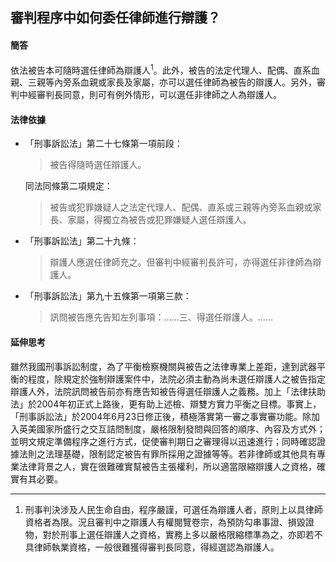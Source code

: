 ## 審判程序中如何委任律師進行辯護？

#### 簡答

依法被告本可隨時選任律師為辯護人<sup>1</sup>。此外，被告的法定代理人、配偶、直系血親、三親等內旁系血親或家長及家屬，亦可以選任律師為被告的辯護人。另外，審判中經審判長同意，則可有例外情形，可以選任非律師之人為辯護人。

#### 法律依據

* 「刑事訴訟法」第二十七條第一項前段：

   > 被告得隨時選任辯護人。

   同法同條第二項規定：

   > 被告或犯罪嫌疑人之法定代理人、配偶、直系或三親等內旁系血親或家長、家屬，得獨立為被告或犯罪嫌疑人選任辯護人。

* 「刑事訴訟法」第二十九條：

   > 辯護人應選任律師充之。但審判中經審判長許可，亦得選任非律師為辯護人。

* 「刑事訴訟法」第九十五條第一項第三款：

   > 訊問被告應先告知左列事項：……三、得選任辯護人。……

#### 延伸思考

雖然我國刑事訴訟制度，為了平衡檢察機關與被告之法律專業上差距，達到武器平衡的程度，除規定於強制辯護案件中，法院必須主動為尚未選任辯護人之被告指定辯護人外，法院訊問被告前亦有應告知被告得選任辯護人之義務。加上「法律扶助法」於2004年初正式上路後，更有助上述檢、辯雙方實力平衡之目標。事實上，「刑事訴訟法」於2004年6月23日修正後，積極落實第一審之事實審功能。除加入英美國家所盛行之交互詰問制度，嚴格限制發問與回答的順序、內容及方式外；並明文規定準備程序之進行方式，促使審判期日之審理得以迅速進行；同時確認證據法則之法理基礎，限制認定被告有罪所採用之證據等等。若非律師或其他具有專業法律背景之人，實在很難確實幫被告主張權利，所以適當限縮辯護人之資格，確實有其必要。

---

1. 刑事判決涉及人民生命自由，程序嚴謹，可選任為辯護人者，原則上以具律師資格者為限。況且審判中之辯護人有權閱覽卷宗，為預防勾串事證、損毀證物，對於刑事上選任辯護人之資格，實務上多以嚴格限縮標準為之，亦即若不具律師執業資格，一般很難獲得審判長同意，得經選認為辯護人。
